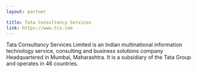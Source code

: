 ```yaml
---
layout: partner

title: Tata Consultancy Services
link: https://www.tcs.com
---
```


Tata Consultancy Services Limited is an Indian multinational information technology service, consulting and business solutions company Headquartered in Mumbai, Maharashtra. It is a subsidiary of the Tata Group and operates in 46 countries.
